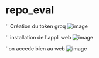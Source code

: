 # repo_eval
'' Création du token groq
![image](https://github.com/Houcinebhm/repo_eval/assets/94059573/90ba4d14-0146-4223-93b8-e009d965b93b)


'' installation de l'appli web
![image](https://github.com/Houcinebhm/repo_eval/assets/94059573/b219eeda-6dd3-4b3b-8d32-efa6fcc7759c)

''on accede bien au web
![image](https://github.com/Houcinebhm/repo_eval/assets/94059573/d646ed9c-9be8-4583-8ee5-a83e4f444fc8)

